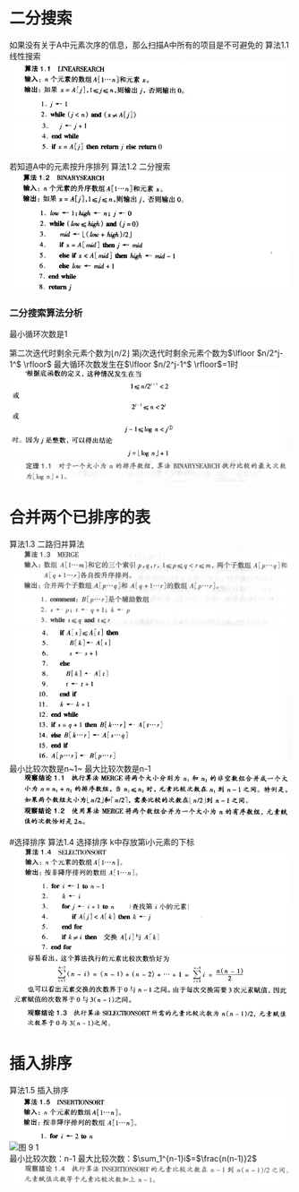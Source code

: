 # 二分搜索

如果没有关于A中元素次序的信息，那么扫描A中所有的项目是不可避免的
算法1.1 线性搜索
![图 1](../../images/2104712dd8221bd827e43c2e7074c3727b6a49f40e287c543974d031fc2be304.png)  
![图 2](../../images/93c3e6e136dfe838f1025c0b8f70c64ba54b64eb284867e96bff13057f11f91f.png)  

若知道A中的元素按升序排列
算法1.2 二分搜索
![图 3](../../images/92c3e113338be54cf60ea05bc8463b963d951c762b2ad907e554916c6394bff7.png)  

### 二分搜索算法分析
最小循环次数是1

第二次迭代时剩余元素个数为$\lfloor n/2 \rfloor$
第j次迭代时剩余元素个数为$\lfloor $n/2^j-1^$ \rfloor$
最大循环次数发生在$\lfloor $n/2^j-1^$ \rfloor$=1时
![图 1](../../images/ab41365526f1e2142a247464a76e6b08fea7ff4d25c3c6d482378332de062d6e.png)  
![图 2](../../images/3d0e4d11690c6e6c0b9511e1eb6ec40ffc0a7d3eed7e8ee00cae25fbda6f1859.png)  

# 合并两个已排序的表
算法1.3 二路归并算法
![图 3](../../images/e337794754c2e352c24e74b9434619b27c635740b91faa75cc08d04f485e3130.png)  
![图 4](../../images/8b5620d610e3c4058adfa28c5a77bc5ca13cf96b03e05678b411bfcfd6d1f178.png)  
最小比较次数是n~1~
最大比较次数是n-1
![图 5](../../images/1cb21cf1d1d18de81413e2af0c9e6782b7fb5d0631787e5b394a4bca1e32ac21.png)  
![图 6](../../images/fc02ed6ca11590793f4e8770936b165f26cb697bef230af0b380764a72156b3c.png)  

#选择排序
算法1.4 选择排序
k中存放第i小元素的下标
![图 7](../../images/2cb01cb76570f7202bc8437e812b7a9d96753d9ecaad849e01029731e867f9fb.png)  
![图 8](../../images/0ba2ee903f8006316c343848a6aae70679ded080e352e43280beebc4cf69b339.png) 

# 插入排序
算法1.5 插入排序
![图 9](../../images/cf07b62fb3030d33df4b5754d8ed88e247b082f2dbb00dc5525a1b3e8f797855.png)  
![![图 9](../../images/cf07b62fb3030d33df4b5754d8ed88e247b082f2dbb00dc5525a1b3e8f797855.png)  
 1](../../images/aaf260f033d850f8fe44f95f8e4963aa3fe63cc6a0d8894cdbb9fb20dcf91e5f.png)  
最小比较次数：n-1
最大比较次数：$\sum_1^{n-1}i$=$\frac{n(n-1)}2$
![图 11](../../images/5877ed28f376e9b29e86b94df37aa53fe63913b482a98fdcaca9ffc4b5b69d0e.png)  




